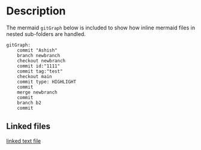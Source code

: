 # Description

The mermaid `gitGraph` below is included to show how inline mermaid files in nested sub-folders are handled.

```mermaid
gitGraph:
    commit "Ashish"
    branch newbranch
    checkout newbranch
    commit id:"1111"
    commit tag:"test"
    checkout main
    commit type: HIGHLIGHT
    commit
    merge newbranch
    commit
    branch b2
    commit

```

## Linked files

[linked text file](linked.txt)